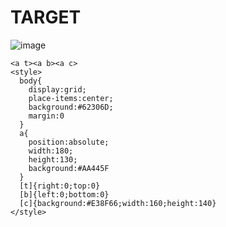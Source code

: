 # TARGET

![image](https://github.com/user-attachments/assets/abdf3883-419a-4546-bb61-2ae97251c0b6)

```
<a t><a b><a c>
<style>
  body{
    display:grid;
    place-items:center;
    background:#62306D;
    margin:0
  }
  a{
    position:absolute;
    width:180;
    height:130;
    background:#AA445F
  }
  [t]{right:0;top:0}
  [b]{left:0;bottom:0}
  [c]{background:#E38F66;width:160;height:140}
</style>
```
